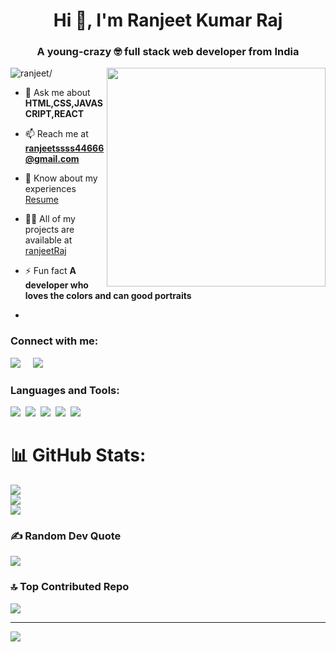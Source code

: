<h1 align="center">Hi 👋, I'm Ranjeet Kumar Raj</h1>

<h3 align="center">A young-crazy 🤓 full stack web developer from India</h3>

<img align='right' src="https://miro.medium.com/max/1400/0*C-cPP9D2MIyeexAT.gif" width="350">

<p align="left"> <img src=https://komarev.com/ghpvc/?username=RanjeetRaj444 alt=ranjeet/> </p>

- 💬 Ask me about **HTML,CSS,JAVASCRIPT,REACT**

- 📫 Reach me at **ranjeetssss44666@gmail.com**

- 📄 Know about my experiences
  <a target="_blank" href="https://drive.google.com/drive/folders/1C98HstTeNGolgPIySn7XP_LYPHQXKrnB">Resume</a>

- 👨‍💻 All of my projects are available at [ranjeetRaj](https://github.com/RanjeetRaj444?tab=repositories)

- ⚡ Fun fact **A developer who loves the colors and can good portraits**
- 

<h3 align="left" >Connect with me:</h3>

<p align='left'>
  <a href="https://www.linkedin.com/in/ranjeet-raj-19aa67256/"><img src="https://img.shields.io/badge/linkedin-%230077B5.svg?&style=for-the-badge&logo=linkedin&logoColor=white" /></a>&nbsp;&nbsp;&nbsp;&nbsp;
  <a href="https://sanjeet.netlify.app/" target="blank" ><img src="https://img.shields.io/badge/portfolio-%23D14836.svg?&style=for-the-badge&logo=portfolio&logoColor=white" /></a>

</p>

<h3 align="left">Languages and Tools:</h3>
<p >
  <img src="https://img.shields.io/badge/html5%20-%23e34f26.svg?&style=for-the-badge&logo=html5&logoColor=white" />&nbsp;&nbsp;<img src="https://img.shields.io/badge/CSS3-1572B6?&style=for-the-badge&logo=css3&logoColor=white" />&nbsp;&nbsp;<img src="https://img.shields.io/badge/JavaScript-F7DF1E?style=for-the-badge&logo=javascript&logoColor=black" />&nbsp;&nbsp;<img src="https://img.shields.io/badge/React-20232A?style=for-the-badge&logo=react&logoColor=61DAFB" />&nbsp;&nbsp;<img src="https://img.shields.io/badge/Git-F7B500?style=for-the-badge&logo=git&logoColor=white" />
</p>







# 📊 GitHub Stats:
![](https://github-readme-stats.vercel.app/api?username=RanjeetRaj444&theme=dark&hide_border=false&include_all_commits=false&count_private=false)<br/>
![](https://github-readme-streak-stats.herokuapp.com/?user=RanjeetRaj444&theme=dark&hide_border=false)<br/>
![](https://github-readme-stats.vercel.app/api/top-langs/?username=RanjeetRaj444&theme=dark&hide_border=false&include_all_commits=false&count_private=false&layout=compact)

### ✍️ Random Dev Quote
![](https://quotes-github-readme.vercel.app/api?type=horizontal&theme=radical)

### 🔝 Top Contributed Repo
![](https://github-contributor-stats.vercel.app/api?username=RanjeetRaj444&limit=5&theme=dark&combine_all_yearly_contributions=true)

---
[![](https://visitcount.itsvg.in/api?id=RanjeetRaj444&icon=0&color=0)](https://visitcount.itsvg.in)

<!-- Proudly created with GPRM ( https://gprm.itsvg.in ) -->
